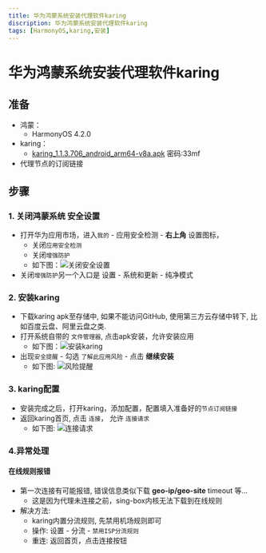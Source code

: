 ```yaml
---
title: 华为鸿蒙系统安装代理软件karing
discription: 华为鸿蒙系统安装代理软件karing
tags: [HarmonyOS,karing,安装]
---
```

# 华为鸿蒙系统安装代理软件karing

## 准备
- 鸿蒙：
	- HarmonyOS 4.2.0
- karing：
	- [karing_1.1.3.706_android_arm64-v8a.apk](https://wwic.lanzouo.com/b0zjy5n8f) 密码:33mf
- 代理节点的订阅链接

## 步骤
### 1. 关闭鸿蒙系统 安全设置
- 打开华为应用市场，进入`我的` - 应用安全检测 - **右上角** 设置图标，
	- 关闭`应用安全检测`
	- 关闭`增强防护`
	- 如下图：![关闭安全设置](/assets/harmonyos-1.jpg "关闭安全设置")
- 关闭`增强防护`另一个入口是 设置 - 系统和更新 - 纯净模式

### 2. 安装karing
- 下载karing apk至存储中, 如果不能访问GitHub, 使用第三方云存储中转下, 比如百度云盘、阿里云盘之类.
- 打开系统自带的 `文件管理器`, 点击apk安装，允许安装应用
    - 如下图：![安装karing](/assets/harmonyos-2.jpg "安装karing")
- 出现`安全提醒` - 勾选 `了解此应用风险` - 点击 **继续安装**
    - 如下图: ![风险提醒](/assets/harmonyos-3.jpg "风险提醒")

### 3. karing配置
- 安装完成之后，打开karing，添加配置，配置填入准备好的`节点订阅链接`
- 返回karing首页, 点击 `连接`， 允许 `连接请求`
  - 如下图: ![连接请求](/assets/harmonyos-4.jpg "连接请求")

### 4.异常处理
#### 在线规则报错
- 第一次连接有可能报错, 错误信息类似下载 **geo-ip/geo-site** timeout 等...
  - 这是因为代理未连接之前，sing-box内核无法下载到在线规则
- 解决方法:
  - karing内置分流规则, 先禁用机场规则即可
  - 操作: 设置 - 分流 - `禁用ISP分流规则`
  - 重连: 返回首页，点击连接按钮





